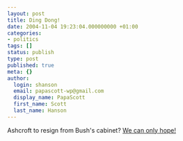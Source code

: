 ```yaml
---
layout: post
title: Ding Dong!
date: 2004-11-04 19:23:04.000000000 +01:00
categories:
- politics
tags: []
status: publish
type: post
published: true
meta: {}
author:
  login: shanson
  email: papascott-wp@gmail.com
  display_name: PapaScott
  first_name: Scott
  last_name: Hanson
---
```

<p>Ashcroft to resign from Bush's cabinet? <a title="BuzzMachine... by Jeff Jarvis" href="http://www.buzzmachine.com/archives/2004_11_04.html#008407">We can only hope!</a></p>
